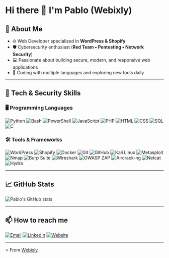 # Hi there 👋 I'm Pablo (Webixly)

## 🚀 About Me
- 🌐 Web Developer specialized in **WordPress & Shopify**
- 🛡️ Cybersecurity enthusiast (**Red Team • Pentesting • Network Security**)
- 💻 Passionate about building secure, modern, and responsive web applications
- 🐍 Coding with multiple languages and exploring new tools daily

---

## 🔧 Tech & Security Skills

### 🖥️ Programming Languages
![Python](https://img.shields.io/badge/Python-3776AB?logo=python&logoColor=white)
![Bash](https://img.shields.io/badge/Bash-4EAA25?logo=gnubash&logoColor=white)
![PowerShell](https://img.shields.io/badge/PowerShell-5391FE?logo=powershell&logoColor=white)
![JavaScript](https://img.shields.io/badge/JavaScript-F7DF1E?logo=javascript&logoColor=black)
![PHP](https://img.shields.io/badge/PHP-777BB4?logo=php&logoColor=white)
![HTML](https://img.shields.io/badge/HTML5-E34F26?logo=html5&logoColor=white)
![CSS](https://img.shields.io/badge/CSS3-1572B6?logo=css3&logoColor=white)
![SQL](https://img.shields.io/badge/SQL-003B57?logo=sqlite&logoColor=white)
![C](https://img.shields.io/badge/C-00599C?logo=c&logoColor=white)

### 🛠️ Tools & Frameworks
![WordPress](https://img.shields.io/badge/WordPress-21759B?logo=wordpress&logoColor=white)
![Shopify](https://img.shields.io/badge/Shopify-7AB55C?logo=shopify&logoColor=white)
![Docker](https://img.shields.io/badge/Docker-2496ED?logo=docker&logoColor=white)
![Git](https://img.shields.io/badge/Git-F05032?logo=git&logoColor=white)
![GitHub](https://img.shields.io/badge/GitHub-181717?logo=github&logoColor=white)
![Kali Linux](https://img.shields.io/badge/Kali_Linux-557C94?logo=kalilinux&logoColor=white)
![Metasploit](https://img.shields.io/badge/Metasploit-0088CC?logo=metasploit&logoColor=white)
![Nmap](https://img.shields.io/badge/Nmap-004C99?logo=nmap&logoColor=white)
![Burp Suite](https://img.shields.io/badge/Burp_Suite-FF6633?logo=burpsuite&logoColor=white)
![Wireshark](https://img.shields.io/badge/Wireshark-1679A7?logo=wireshark&logoColor=white)
![OWASP ZAP](https://img.shields.io/badge/OWASP_ZAP-231F20?logo=owasp&logoColor=white)
![Aircrack-ng](https://img.shields.io/badge/Aircrack--ng-FF6600?logo=aircrack-ng&logoColor=white)
![Netcat](https://img.shields.io/badge/Netcat-003366?logo=gnu&logoColor=white)
![Hydra](https://img.shields.io/badge/Hydra-990000?logo=linux&logoColor=white)

---

## 📈 GitHub Stats
![Pablo's GitHub stats](https://github-readme-stats.vercel.app/api?username=webixly&show_icons=true&theme=radical)

---

## 📫 How to reach me
[![Email](https://img.shields.io/badge/Email-webiixly%40gmail.com-red?logo=gmail&logoColor=white)](mailto:webiixly@gmail.com)
[![LinkedIn](https://img.shields.io/badge/LinkedIn-Connect-blue?logo=linkedin)](https://linkedin.com/in/yourprofile)
[![Website](https://img.shields.io/badge/Portfolio-webixly.com-lightgrey?logo=netlify)](https://webixly.com)

---

⭐️ From [Webixly](https://github.com/webixly)
